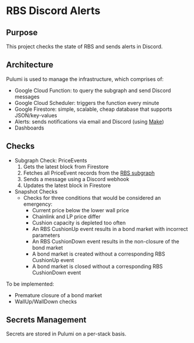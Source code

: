 # RBS Discord Alerts

## Purpose

This project checks the state of RBS and sends alerts in Discord.

## Architecture

Pulumi is used to manage the infrastructure, which comprises of:

- Google Cloud Function: to query the subgraph and send Discord messages
- Google Cloud Scheduler: triggers the function every minute
- Google Firestore: simple, scalable, cheap database that supports JSON/key-values
- Alerts: sends notifications via email and Discord (using [Make](https://us1.make.com/126792/scenarios/463632/edit))
- Dashboards

## Checks

- Subgraph Check: PriceEvents
  1. Gets the latest block from Firestore
  2. Fetches all PriceEvent records from the [RBS subgraph](https://github.com/OlympusDAO/rbs-subgraph)
  3. Sends a message using a Discord webhook
  4. Updates the latest block in Firestore
- Snapshot Checks
  - Checks for three conditions that would be considered an emergency:
    - Current price below the lower wall price
    - Chainlink and LP price differ
    - Cushion capacity is depleted too often
    - An RBS CushionUp event results in a bond market with incorrect parameters
    - An RBS CushionDown event results in the non-closure of the bond market
    - A bond market is created without a corresponding RBS CushionUp event
    - A bond market is closed without a corresponding RBS CushionDown event

To be implemented:

- Premature closure of a bond market
- WallUp/WallDown checks

## Secrets Management

Secrets are stored in Pulumi on a per-stack basis.
